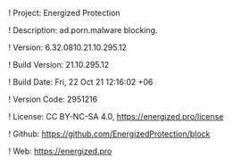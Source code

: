 ! Project: Energized Protection

! Description: ad.porn.malware blocking.

! Version: 6.32.0810.21.10.295.12

! Build Version: 21.10.295.12

! Build Date: Fri, 22 Oct 21 12:16:02 +06

! Version Code: 2951216

! License: CC BY-NC-SA 4.0, https://energized.pro/license

! Github: https://github.com/EnergizedProtection/block

! Web: https://energized.pro
